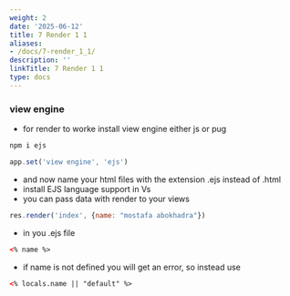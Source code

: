```yaml
---
weight: 2
date: '2025-06-12'
title: 7 Render 1 1
aliases:
- /docs/7-render_1_1/
description: ''
linkTitle: 7 Render 1 1
type: docs
---
```


### view engine
- for render to worke install view engine either js or pug
```bash
npm i ejs
```
```js
app.set('view engine', 'ejs')
```
- and now name your html files with the extension .ejs instead of .html
- install EJS language support in Vs
- you can pass data with render to your views
```js
res.render('index', {name: "mostafa abokhadra"})
```
- in you .ejs file
```html
<% name %>
```
- if name is not defined you will get an error, so instead use 
```html
<% locals.name || "default" %>
```